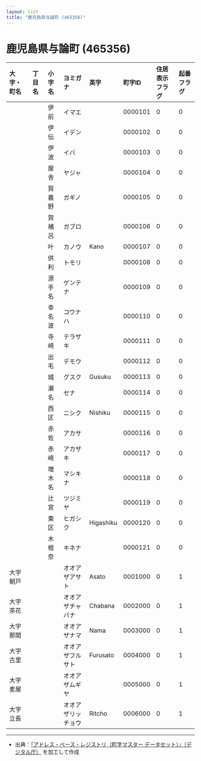 ```yaml
---
layout: list
title: "鹿児島県与論町 (465356)"
---
```


# 鹿児島県与論町 (465356)

| 大字・町名 | 丁目名 | 小字名 | ヨミガナ | 英字 | 町字ID | 住居表示フラグ | 起番フラグ |
|:---|:---|:---|:---|:---|:---|:---|:---|
|  |  | 伊前 | イマエ |  | 0000101 | 0 | 0 |
|  |  | 伊伝 | イデン |  | 0000102 | 0 | 0 |
|  |  | 伊波 | イバ |  | 0000103 | 0 | 0 |
|  |  | 屋舎 | ヤジャ |  | 0000104 | 0 | 0 |
|  |  | 賀義野 | ガギノ |  | 0000105 | 0 | 0 |
|  |  | 賀補呂 | ガブロ |  | 0000106 | 0 | 0 |
|  |  | 叶 | カノウ | Kano | 0000107 | 0 | 0 |
|  |  | 供利 | トモリ |  | 0000108 | 0 | 0 |
|  |  | 源手名 | ゲンテナ |  | 0000109 | 0 | 0 |
|  |  | 幸名波 | コウナハ |  | 0000110 | 0 | 0 |
|  |  | 寺崎 | テラザキ |  | 0000111 | 0 | 0 |
|  |  | 出毛 | デモウ |  | 0000112 | 0 | 0 |
|  |  | 城 | グスク | Gusuku | 0000113 | 0 | 0 |
|  |  | 瀬名 | セナ |  | 0000114 | 0 | 0 |
|  |  | 西区 | ニシク | Nishiku | 0000115 | 0 | 0 |
|  |  | 赤佐 | アカサ |  | 0000116 | 0 | 0 |
|  |  | 赤崎 | アカザキ |  | 0000117 | 0 | 0 |
|  |  | 増木名 | マシキナ |  | 0000118 | 0 | 0 |
|  |  | 辻宮 | ツジミヤ |  | 0000119 | 0 | 0 |
|  |  | 東区 | ヒガシク | Higashiku | 0000120 | 0 | 0 |
|  |  | 木根奈 | キネナ |  | 0000121 | 0 | 0 |
| 大字朝戸 |  |  | オオアザアサト | Asato | 0001000 | 0 | 1 |
| 大字茶花 |  |  | オオアザチャバナ | Chabana | 0002000 | 0 | 1 |
| 大字那間 |  |  | オオアザナマ | Nama | 0003000 | 0 | 1 |
| 大字古里 |  |  | オオアザフルサト | Furusato | 0004000 | 0 | 1 |
| 大字麦屋 |  |  | オオアザムギヤ |  | 0005000 | 0 | 1 |
| 大字立長 |  |  | オオアザリッチョウ | Ritcho | 0006000 | 0 | 1 |

---

- 出典：[「アドレス・ベース・レジストリ（町字マスター データセット）』（デジタル庁）](https://www.digital.go.jp/policies/base_registry_address/) を加工して作成